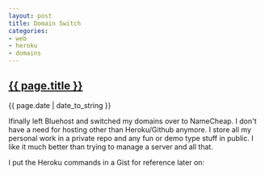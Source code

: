 ```yaml
---
layout: post
title: Domain Switch
categories: 
- web 
- heroku 
- domains
---
```


<div>
  <h2><a href="{{ page.url }}">{{ page.title }}</a></h2>
  <p>{{ page.date | date_to_string }}</p>
  <div>
	<p class="intro"><span class="first-letter">I</span>finally left Bluehost and switched my domains over to NameCheap.  I don't have a need for hosting other than Heroku/Github anymore.  I store all my personal work in a private repo and any fun or demo type stuff in public.  I like it much better than trying to manage a server and all that.</p>
<p>I put the Heroku commands in a Gist for reference later on:</p>
<script src="https://gist.github.com/1849509.js"> </script>
	</div>
</div>